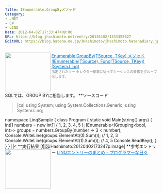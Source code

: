 ```yaml
---
Title: IEnumerable.GroupByメソッド
Category:
- .NET
- C#
- LINQ
Date: 2012-04-02T17:33:47+09:00
URL: https://blog.jhashimoto.net/entry/20120402/1333355627
EditURL: https://blog.hatena.ne.jp/JHashimoto/jhashimoto.hatenadiary.jp/atom/entry/12921228815717256526
---
```


<a href="http://msdn.microsoft.com/ja-jp/library/bb534501.aspx" target="_blank"><img class="alignleft" align="left" border="0" src="http://capture.heartrails.com/150x130/shadow?http://msdn.microsoft.com/ja-jp/library/bb534501.aspx" alt="" width="150" height="130" /></a><a style="color:#0070C5;" href="http://msdn.microsoft.com/ja-jp/library/bb534501.aspx" target="_blank">Enumerable.GroupBy(TSource, TKey) メソッド (IEnumerable(TSource), Func(TSource, TKey)) (System.Linq)</a><a href="http://b.hatena.ne.jp/entry/http://msdn.microsoft.com/ja-jp/library/bb534501.aspx" target="_blank"><img border="0" src="http://b.hatena.ne.jp/entry/image/http://msdn.microsoft.com/ja-jp/library/bb534501.aspx" alt="" /></a><br><span style="color: #808080;font-size: 80%;">指定されたキー セレクター関数に従ってシーケンスの要素をグループ化します。</span><br style="clear:both;" />
SQLでは、GROUP BYに相当します。
**ソースコード
>|cs|
using System;
using System.Collections.Generic;
using System.Linq;

namespace LinqSample {
    class Program {
        static void Main(string[] args) {
            int[] numbers = new int[] { 1, 2, 3, 4, 5 };
            IEnumerable<IGrouping<bool, int>> groups = numbers.GroupBy(number => 3 < number);
            Console.WriteLine(groups.ElementAt(0).Sum());    // 1, 2, 3
            Console.WriteLine(groups.ElementAt(1).Sum());    // 4, 5
            Console.ReadKey();
        }
    }
}
||<
**実行結果
[f:id:JHashimoto:20120402173247p:image]
**参考エントリー
<a href="http://d.hatena.ne.jp/JHashimoto/20120309/1331283458" target="_blank" rel="nofollow"><img class="alignleft" align="left" border="0" src="http://capture.heartrails.com/150x130/shadow?http://d.hatena.ne.jp/JHashimoto/20120309/1331283458" alt="" width="150" height="130" /></a><a style="color:#0070C5;" href="http://d.hatena.ne.jp/JHashimoto/20120309/1331283458" target="_blank" rel="nofollow">LINQエントリーのまとめ - プログラマーな日々</a><a href="http://b.hatena.ne.jp/entry/http://d.hatena.ne.jp/JHashimoto/20120309/1331283458" target="_blank"><img border="0" src="http://b.hatena.ne.jp/entry/image/http://d.hatena.ne.jp/JHashimoto/20120309/1331283458" alt="" /></a><br style="clear:both;" />

